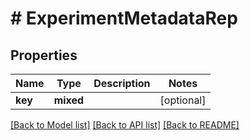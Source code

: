 # # ExperimentMetadataRep

## Properties

Name | Type | Description | Notes
------------ | ------------- | ------------- | -------------
**key** | **mixed** |  | [optional]

[[Back to Model list]](../../README.md#models) [[Back to API list]](../../README.md#endpoints) [[Back to README]](../../README.md)
